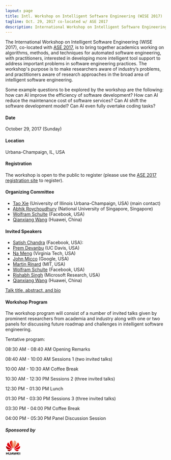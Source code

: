 ```yaml
---
layout: page
title: Intl. Workshop on Intelligent Software Engineering (WISE 2017)
tagline: Oct. 29, 2017 co-located w/ ASE 2017
description: International Workshop on Intelligent Software Engineering (WISE 2017)
---
```


The International Workshop on Intelligent Software Engineering (WISE 2017), co-located with [ASE 2017](http://ase2017.org/), is to bring together academics working on algorithms, methods, and techniques for automated software engineering, with practitioners, interested in developing more intelligent tool support to address important problems in software engineering practices. The workshop's purpose is to make researchers aware of industry’s problems, and practitioners aware of research approaches in the broad area of intelligent software engineering. 

Some example questions to be explored by the workshop are the following: how can AI improve the efficiency of software development? How can AI reduce the maintenance cost of software services? Can AI shift the software development model? Can AI even fully overtake coding tasks?

#### Date

October 29, 2017 (Sunday)

#### Location

Urbana-Champaign, IL, USA

#### Registration

The workshop is open to the public to register (please use the [ASE 2017 registration site](http://ase2017.org/registration) to register). 

#### Organizing Committee

- [Tao Xie](http://taoxie.cs.illinois.edu/) (University of Illinois Urbana-Champaign, USA) (main contact)
- [Abhik Roychoudhury](http://www.comp.nus.edu.sg/~abhik) (National University of Singapore, Singapore)
- [Wolfram Schulte](https://research.fb.com/people/schulte-wolfram/) (Facebook, USA)
- [Qianxiang Wang](http://sei.pku.edu.cn/~wqx/) (Huawei, China)
 
#### Invited Speakers 

- [Satish Chandra](https://sites.google.com/site/schandraacmorg/) (Facebook, USA): 
- [Prem Devanbu](http://web.cs.ucdavis.edu/~devanbu/) (UC Davis, USA)
- [Na Meng](http://people.cs.vt.edu/nm8247/) (Virginia Tech, USA)
- [John Micco](https://research.google.com/pubs/105187.html) (Google, USA) 
- [Martin Rinard](http://people.csail.mit.edu/rinard/) (MIT, USA) 
- [Wolfram Schulte](https://research.fb.com/people/schulte-wolfram/) (Facebook, USA)
- [Rishabh Singh](https://www.microsoft.com/en-us/research/people/risin/) (Microsoft Research, USA)
- [Qianxiang Wang](http://sei.pku.edu.cn/~wqx/) (Huawei, China)

[Talk title, abstract, and bio](https://isofteng.github.io/wise2017/talkinfo.html)

#### Workshop Program

The workshop program will consist of a number of invited talks given by prominent researchers from academia and industry along with one or two panels for discussing future roadmap and challenges in intelligent software engineering.

Tentative program:

08:30 AM - 08:40 AM Opening Remarks

08:40 AM - 10:00 AM Sessions 1 (two invited talks) 

10:00 AM - 10:30 AM  Coffee Break

10:30 AM - 12:30 PM Sessions 2 (three invited talks)

12:30 PM - 01:30 PM	 Lunch

01:30 PM - 03:30 PM Sessions 3 (three invited talks)

03:30 PM - 04:00 PM  Coffee Break

04:00 PM - 05:30 PM	Panel Discussion Session


##### Sponsored by

<img src="assets/images/huawei_logo.jpg" width="48">
